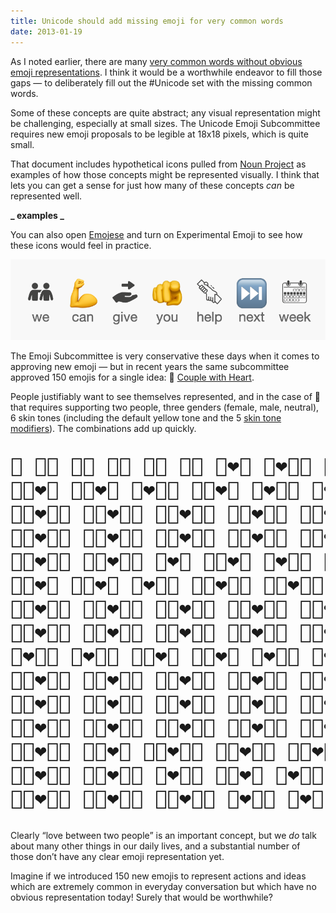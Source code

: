 ```yaml
---
title: Unicode should add missing emoji for very common words
date: 2013-01-19
---
```


As I noted earlier, there are many [very common words without obvious emoji representations](https://github.com/JanMiksovsky/emojese/blob/main/docs/Challenges.md). I think it would be a worthwhile endeavor to fill those gaps — to deliberately fill out the #Unicode set with the missing common words.

Some of these concepts are quite abstract; any visual representation might be challenging, especially at small sizes. The Unicode Emoji Subcommittee requires new emoji proposals to be legible at 18x18 pixels, which is quite small.

That document includes hypothetical icons pulled from [Noun Project](https://thenounproject.com/) as examples of how those concepts might be represented visually. I think that lets you can get a sense for just how many of these concepts _can_ be represented well.

**_ examples _**

You can also open [Emojese](https://emojese.org) and turn on Experimental Emoji to see how these icons would feel in practice.

![](/images/2023/01/weCanGiveYouHelp.png)

The Emoji Subcommittee is very conservative these days when it comes to approving new emoji — but in recent years the same subcommittee approved 150 emojis for a single idea: 💑 [Couple with Heart](https://emojipedia.org/couple-with-heart/).

People justifiably want to see themselves represented, and in the case of 💑 that requires supporting two people, three genders (female, male, neutral), 6 skin tones (including the default yellow tone and the 5 [skin tone modifiers](https://emojipedia.org/emoji-modifier-sequence/)). The combinations add up quickly.

<pre style="font-size: 32px;">
💑 💑🏻 💑🏼 💑🏽 💑🏾 💑🏿 👩‍❤️‍👨 👩‍❤️‍👨🏻 👩🏻‍❤️‍👨 👩‍❤️‍👨🏼
👩🏼‍❤️‍👨 👩🏽‍❤️‍👨 👩‍❤️‍👨🏽 👩🏾‍❤️‍👨 👩‍❤️‍👨🏾 👩‍❤️‍👨🏿 👩🏿‍❤️‍👨 👩🏻‍❤️‍👨🏻 👩🏻‍❤️‍👨🏼 👩🏻‍❤️‍👨🏽
👩🏻‍❤️‍👨🏾 👩🏻‍❤️‍👨🏿 👩🏼‍❤️‍👨🏻 👩🏼‍❤️‍👨🏼 👩🏼‍❤️‍👨🏽 👩🏼‍❤️‍👨🏾 👩🏼‍❤️‍👨🏿 👩🏽‍❤️‍👨🏻 👩🏽‍❤️‍👨🏼 👩🏽‍❤️‍👨🏽
👩🏽‍❤️‍👨🏾 👩🏽‍❤️‍👨🏿 👩🏾‍❤️‍👨🏻 👩🏾‍❤️‍👨🏼 👩🏾‍❤️‍👨🏽 👩🏾‍❤️‍👨🏾 👩🏾‍❤️‍👨🏿 👩🏿‍❤️‍👨🏻 👩🏿‍❤️‍👨🏼 👩🏿‍❤️‍👨🏽
👩🏿‍❤️‍👨🏾 👩🏿‍❤️‍👨🏿 👨‍❤️‍👨 👨🏻‍❤️‍👨 👨‍❤️‍👨🏻 👨‍❤️‍👨🏼 👨🏼‍❤️‍👨 👨🏽‍❤️‍👨 👨‍❤️‍👨🏽 👨‍❤️‍👨🏾
👨🏾‍❤️‍👨 👨🏿‍❤️‍👨 👨‍❤️‍👨🏿 👨🏻‍❤️‍👨🏻 👨🏻‍❤️‍👨🏼 👨🏻‍❤️‍👨🏽 👨🏻‍❤️‍👨🏾 👨🏻‍❤️‍👨🏿 👨🏼‍❤️‍👨🏻 👨🏼‍❤️‍👨🏼
👨🏼‍❤️‍👨🏽 👨🏼‍❤️‍👨🏾 👨🏼‍❤️‍👨🏿 👨🏽‍❤️‍👨🏻 👨🏽‍❤️‍👨🏼 👨🏽‍❤️‍👨🏽 👨🏽‍❤️‍👨🏾 👨🏽‍❤️‍👨🏿 👨🏾‍❤️‍👨🏻 👨🏾‍❤️‍👨🏼
👨🏾‍❤️‍👨🏽 👨🏾‍❤️‍👨🏾 👨🏾‍❤️‍👨🏿 👨🏿‍❤️‍👨🏻 👨🏿‍❤️‍👨🏼 👨🏿‍❤️‍👨🏽 👨🏿‍❤️‍👨🏾 👨🏿‍❤️‍👨🏿 👩‍❤️‍👩 👩🏻‍❤️‍👩
👩‍❤️‍👩🏻 👩‍❤️‍👩🏼 👩🏼‍❤️‍👩 👩🏽‍❤️‍👩 👩‍❤️‍👩🏽 👩‍❤️‍👩🏾 👩🏾‍❤️‍👩 👩🏿‍❤️‍👩 👩‍❤️‍👩🏿 👩🏻‍❤️‍👩🏻
👩🏻‍❤️‍👩🏼 👩🏻‍❤️‍👩🏽 👩🏻‍❤️‍👩🏾 👩🏻‍❤️‍👩🏿 👩🏼‍❤️‍👩🏻 👩🏼‍❤️‍👩🏼 👩🏼‍❤️‍👩🏽 👩🏼‍❤️‍👩🏾 👩🏼‍❤️‍👩🏿 👩🏽‍❤️‍👩🏻
👩🏽‍❤️‍👩🏼 👩🏽‍❤️‍👩🏽 👩🏽‍❤️‍👩🏾 👩🏽‍❤️‍👩🏿 👩🏾‍❤️‍👩🏻 👩🏾‍❤️‍👩🏼 👩🏾‍❤️‍👩🏽 👩🏾‍❤️‍👩🏾 👩🏾‍❤️‍👩🏿 👩🏿‍❤️‍👩🏻
👩🏿‍❤️‍👩🏼 👩🏿‍❤️‍👩🏽 👩🏿‍❤️‍👩🏾 👩🏿‍❤️‍👩🏿 👨🏼‍❤️‍👩🏿 👨🏽‍❤️‍👩 👨🏽‍❤️‍👩🏻 👨🏽‍❤️‍👩🏼 👨🏽‍❤️‍👩🏽 👨🏽‍❤️‍👩🏾
👨🏽‍❤️‍👩🏿 👨🏾‍❤️‍👩 👨🏾‍❤️‍👩🏻 👨🏾‍❤️‍👩🏼 👨🏾‍❤️‍👩🏽 👨🏾‍❤️‍👩🏾 👨🏾‍❤️‍👩🏿 👨🏿‍❤️‍👩🏻 👨🏿‍❤️‍👩🏿 👨🏿‍❤️‍👩🏾
👨🏿‍❤️‍👩🏽 👨🏿‍❤️‍👩🏼 👨‍❤️‍👩🏿 👨🏿‍❤️‍👩 👨‍❤️‍👩🏾 👨‍❤️‍👩🏽 👨‍❤️‍👩🏼 👨🏻‍❤️‍👩 👨🏻‍❤️‍👩🏻 👨🏻‍❤️‍👩🏼
👨🏻‍❤️‍👩🏽 👨🏻‍❤️‍👩🏾 👨🏻‍❤️‍👩🏿 👨‍❤️‍👩🏻 👨‍❤️‍👩 👨🏼‍❤️‍👩 👨🏼‍❤️‍👩🏻 👨🏼‍❤️‍👩🏼 👨🏼‍❤️‍👩🏽 👨🏼‍❤️‍👩🏾
</pre>

Clearly “love between two people” is an important concept, but we _do_ talk about many other things in our daily lives, and a substantial number of those don’t have any clear emoji representation yet.

Imagine if we introduced 150 new emojis to represent actions and ideas which are extremely common in everyday conversation but which have no obvious representation today! Surely that would be worthwhile?
